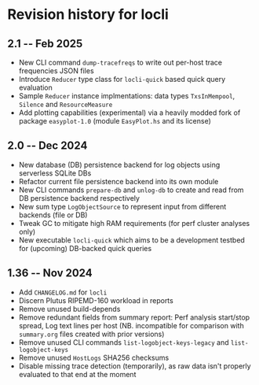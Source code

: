 # Revision history for locli

## 2.1 -- Feb 2025

* New CLI command `dump-tracefreqs` to write out per-host trace frequencies JSON files
* Introduce `Reducer` type class for `locli-quick` based quick query evaluation
* Sample `Reducer` instance implmentations: data types `TxsInMempool`, `Silence` and `ResourceMeasure`
* Add plotting capabilities (experimental) via a heavily modded fork of package `easyplot-1.0` (module `EasyPlot.hs` and its license)

## 2.0 -- Dec 2024

* New database (DB) persistence backend for log objects using serverless SQLite DBs
* Refactor current file persistence backend into its own module
* New CLI commands `prepare-db` and `unlog-db` to create and read from DB persistence backend respectively
* New sum type `LogObjectSource` to represent input from different backends (file or DB)
* Tweak GC to mitigate high RAM requirements (for perf cluster analyses only)
* New executable `locli-quick` which aims to be a development testbed for (upcoming) DB-backed quick queries

## 1.36 -- Nov 2024

* Add `CHANGELOG.md` for `locli`
* Discern Plutus RIPEMD-160 workload in reports
* Remove unused build-depends
* Remove redundant fields from summary report: Perf analysis start/stop spread, Log text lines per host (NB. incompatible for comparison with `summary.org` files created with prior versions)
* Remove unused CLI commands `list-logobject-keys-legacy` and `list-logobject-keys`
* Remove unused `HostLogs` SHA256 checksums
* Disable missing trace detection (temporarily), as raw data isn't properly evaluated to that end at the moment
